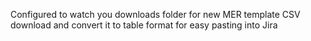 Configured to watch you downloads folder for new MER template CSV download and convert it to table format for easy pasting into Jira
